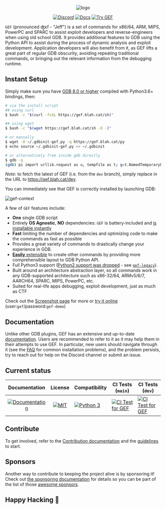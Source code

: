 <p align="center">
  <img src="https://i.imgur.com/o0L8lPN.png" alt="logo"/>
</p>

<p align="center">
    <a href="https://discord.gg/HCS8Hg7"><img alt="Discord" src="https://img.shields.io/badge/Discord-BlahCats-yellow"></a>
  <a href="https://hugsy.github.io/gef"><img alt="Docs" src="https://img.shields.io/badge/Docs-gh--pages-brightgreen"></a>
  <a title="Use the IDs: gef/gef-demo" href="https://demo.gef.blah.cat"><img alt="Try GEF" src="https://img.shields.io/badge/Demo-Try%20GEF%20Live-blue"></a>
</p>

`GEF` (pronounced ʤɛf - "Jeff") is a set of commands for x86/64, ARM, MIPS, PowerPC and SPARC to assist exploit developers and reverse-engineers when using old school GDB. It provides additional features to GDB using the Python API to assist during the process of dynamic analysis and exploit development. Application developers will also benefit from it, as GEF lifts a great part of regular GDB obscurity, avoiding repeating traditional commands, or bringing out the relevant information from the debugging runtime.



## Instant Setup ##

Simply make sure you have [GDB 8.0 or higher](https://www.gnu.org/s/gdb) compiled with Python3.6+ bindings, then:


```bash
# via the install script
## using curl
$ bash -c "$(curl -fsSL https://gef.blah.cat/sh)"

## using wget
$ bash -c "$(wget https://gef.blah.cat/sh -O -)"

# or manually
$ wget -O ~/.gdbinit-gef.py -q https://gef.blah.cat/py
$ echo source ~/.gdbinit-gef.py >> ~/.gdbinit

# or alternatively from inside gdb directly
$ gdb -q
(gdb) pi import urllib.request as u, tempfile as t; g=t.NamedTemporaryFile(suffix='-gef.py'); open(g.name, 'wb+').write(u.urlopen('https://tinyurl.com/gef-master').read()); gdb.execute('source %s' % g.name)
```

_Note_: to fetch the latest of GEF (i.e. from the `dev` branch), simply replace in the URL to https://gef.blah.cat/dev.

You can immediately see that GEF is correctly installed by launching GDB:

![gef-context](https://i.imgur.com/E3EuQPs.png)

A few of `GEF` features include:

  * **One** single GDB script
  * Entirely **OS Agnostic**, **NO** dependencies: `GEF` is battery-included and [is installable instantly](https://hugsy.github.io/gef/#setup)
  * **Fast** limiting the number of dependencies and optimizing code to make the commands as fast as possible
  * Provides a great variety of commands to drastically change your experience in GDB.
  * [**Easily** extensible](https://hugsy.github.io/gef/api/) to create other commands by providing more comprehensible layout to GDB Python API.
  * Full Python3 support ([Python2 support was dropped](https://github.com/hugsy/gef/releases/tag/2020.03) - see [`gef-legacy`](https://github.com/hugsy/gef-legacy)).
  * Built around an architecture abstraction layer, so all commands work in any GDB-supported architecture such as x86-32/64, ARMv5/6/7, AARCH64, SPARC, MIPS, PowerPC, etc.
  * Suited for real-life apps debugging, exploit development, just as much as CTF

Check out the [Screenshot page](docs/screenshots.md) for more or [try it online](https://demo.gef.blah.cat) (user:`gef`/password:`gef-demo`)


## Documentation ##

Unlike other GDB plugins, GEF has an extensive and up-to-date [documentation](https://hugsy.github.io/gef/). Users are recommended to refer to it as it may help them in their attempts to use GEF. In particular, new users should navigate through it (see the [FAQ](https://hugsy.github.io/gef/faq/) for common installation problems), and the problem persists, try to reach out for help on the Discord channel or submit an issue.


## Current status ##

| Documentation |License | Compatibility | CI Tests (`main`) | CI Tests (`dev`) |
|:---:|:---:|:---|--|--|
| [![Documentation](https://github.com/hugsy/gef/actions/workflows/generate-docs.yml/badge.svg)](https://github.com/hugsy/gef/actions/workflows/generate-docs.yml) | [![MIT](https://img.shields.io/packagist/l/doctrine/orm.svg?maxAge=2592000?style=plastic)](https://github.com/hugsy/gef/blob/main/LICENSE) | [![Python 3](https://img.shields.io/badge/Python-3-green.svg)](https://github.com/hugsy/gef/) | [![CI Test for GEF](https://github.com/hugsy/gef/actions/workflows/run-tests.yml/badge.svg)](https://github.com/hugsy/gef/actions/workflows/run-tests.yml) | [![CI Test for GEF](https://github.com/hugsy/gef/actions/workflows/run-tests.yml/badge.svg?branch=dev)](https://github.com/hugsy/gef/actions/workflows/run-tests.yml) |


## Contribute ##

To get involved, refer to the [Contribution documentation](https://hugsy.github.io/gef/#contribution) and the [guidelines](https://github.com/hugsy/gef/blob/dev/.github/CONTRIBUTING.md) to start.

## Sponsors ##

Another way to contribute to keeping the project alive is by sponsoring it! Check out [the sponsoring documentation](https://hugsy.github.io/gef/#sponsors) for details so you can be part of the list of those [awesome sponsors](https://github.com/sponsors/hugsy).


## Happy Hacking 🍻 ##
